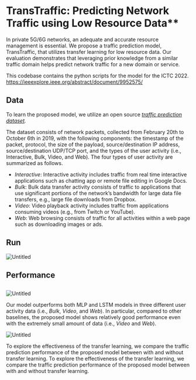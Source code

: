 # TransTraffic: Predicting Network Traffic using Low Resource Data**

In private 5G/6G networks, an adequate and accurate resource management is essential. We propose a traffic prediction model, TransTraffic, that utilizes transfer learning for low resource data. Our evaluation demonstrates that leveraging prior knowledge from a similar traffic domain helps predict network traffic for a new domain or service.

This codebase contains the python scripts for the model for the ICTC 2022.  https://ieeexplore.ieee.org/abstract/document/9952575/

## Data

To learn the proposed model, we utilize an open source *[traffic prediction dataset](https://www.sciencedirect.com/science/article/pii/S1389128620312081).*

The dataset consists of network packets, collected from February 20th to October 6th in 2019, with the following components: the timestamp of the packet, protocol, the size of the payload, source/destination IP address, source/destination UDP/TCP port, and the types of the user activity (i.e., Interactive, Bulk, Video, and Web). The four types of user activity are summarized as follows.

- *Interactive*: Interactive activity includes traffic from real time interactive applications such as chatting app or remote file editing in Google Docs.
- *Bulk*: Bulk data transfer activity consists of traffic to applications that use significant portions of the network’s bandwidth for large data file transfers, e.g., large file downloads from Dropbox.
- *Video*: Video playback activity includes traffic from applications consuming videos (e.g., from Twitch or YouTube).
- *Web*: Web browsing consists of traffic for all activities within a web page such as downloading images or ads.

## Run
![Untitled](https://prod-files-secure.s3.us-west-2.amazonaws.com/057e347f-38ce-4eff-9082-9d90bd6419e6/4d597967-2216-48b9-88d6-12428861da2e/Untitled.png)

## Performance
## 

![Untitled](https://prod-files-secure.s3.us-west-2.amazonaws.com/057e347f-38ce-4eff-9082-9d90bd6419e6/4baa34a3-fe7f-4a4b-9faf-75c8f187efc0/Untitled.png)

Our model outperforms both MLP and LSTM models in three different user activity data (i.e., *Bulk*, *Video*, and *Web*). In particular, compared to other baselines, the proposed model shows relatively good performance even with the extremely small amount of data (i.e., *Video* and *Web*). 

![Untitled](https://prod-files-secure.s3.us-west-2.amazonaws.com/057e347f-38ce-4eff-9082-9d90bd6419e6/f70f6ee0-5452-4735-adf0-79abd3857a39/Untitled.png)

To explore the effectiveness of the transfer learning, we compare the traffic prediction performance of the proposed model between with and without transfer learning. To explore the effectiveness of the transfer learning, we compare the traffic prediction performance of the proposed model between with and without transfer learning.
